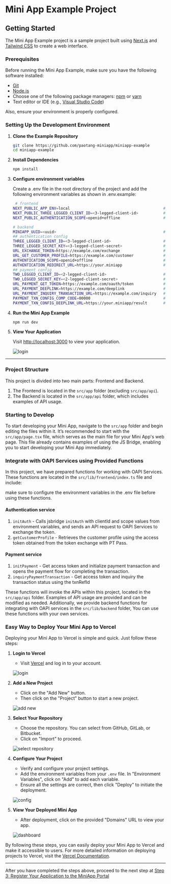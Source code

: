 # Mini App Example Project

## Getting Started

The Mini App Example project is a sample project built using [Next.js](https://nextjs.org/) and [Tailwind CSS](https://tailwindcss.com/) to create a web interface.

### Prerequisites

Before running the Mini App Example, make sure you have the following software installed:

- [Git](https://git-scm.com/)
- [Node.js](https://nodejs.org/)
- Choose one of the following package managers: [npm](https://www.npmjs.com/) or [yarn](https://yarnpkg.com/)
- Text editor or IDE (e.g., [Visual Studio Code](https://code.visualstudio.com/))

Also, ensure your environment is properly configured.

### Setting Up the Development Environment

1. **Clone the Example Repository**

   ```bash
   git clone https://github.com/paotang-miniapp/miniapp-example
   cd miniapp-example
   ```

2. **Install Dependencies**

   ```bash
   npm install
   ```

3. **Configure environment variables**
  
   Create a .env file in the root directory of the project and add the following environment variables as shown in .env.example:

   ```bash
    # frontend
   NEXT_PUBLIC_APP_ENV=local                                         # if value is 'prd' vConsole will be disabled
   NEXT_PUBLIC_THREE_LEGGED_CLIENT_ID=<3-legged-client-id>           # 3 legged client id value from oapi portal
   NEXT_PUBLIC_AUTHENTICATION_SCOPE=openid+offline                   # authentication scope from oapi portal sparated by '+', example: openid+offline

   # backend
   MINIAPP_UUID=<uuid>                                               # miniapp uuid value from miniapp portal  
   ## authentication config                                             
   THREE_LEGGED_CLIENT_ID=<3-legged-client-id>                       # 3 legged client id value from oapi portal
   THREE_LEGGED_SECRET_KEY=<3-legged-client-secret>                  # 3 legged secret key value from oapi portal
   URL_EXCHANGE_TOKEN=https://example.com/exchange                   # exchange token full url
   URL_GET_CUSTOMER_PROFILE=https://example.com/customer             # get customer profile full url
   AUTHENTICATION_SCOPE=openid+offline                               # authentication scope from oapi portal sparated by '+', example: openid+offline
   AUTHENTICATION_REDIRECT_URL=https://your.miniapp                  # redirect url. it must be the same as the authentication redirect url in oapi portal and default destination url in miniapp portal
   ## payment config
   TWO_LEGGED_CLIENT_ID=<2-legged-client-id>                         # 2 legged client id value from oapi portal
   TWO_LEGGED_SECRET_KEY=<2-legged-client-secret>                    # 2 legged secret key value from oapi portal
   URL_PAYMENT_GET_TOKEN=https://example.com/oauth/token             # payment get token full url        
   URL_PAYMENT_DEEPLINK=https://example.com/deeplink                 # payment deeplink full url
   URL_PAYMENT_INQUIRY_TRANSACTION_URL=https://example.com/inquiry   # payment inquiry transaction full url
   PAYMENT_TXN_CONFIG_COMP_CODE=00000                                # company code value from oapi portal in merchant configuration
   PAYMENT_TXN_CONFIG_DEEPLINK_URL=https://your.miniapp/result       # deeplink url for return to app after payment completed
   ```

4. **Run the Mini App Example**

   ```bash
   npm run dev
   ```

5. **View Your Application**

   Visit [http://localhost:3000](http://localhost:3000) to view your application.

   ![login](./instruction/screen/1.png)

----

### Project Structure

This project is divided into two main parts: Frontend and Backend.

1. The Frontend is located in the `src/app` folder (excluding `src/app/api`).
2. The Backend is located in the `src/app/api` folder, which includes examples of API usage.

### Starting to Develop

To start developing your Mini App, navigate to the `src/app` folder and begin editing the files within it. It’s recommended to start with the `src/app/page.tsx` file, which serves as the main file for your Mini App's web page. This file already contains examples of using the JS Bridge, enabling you to start developing your Mini App immediately.

### Integrate with OAPI Services using Provided Functions

In this project, we have prepared functions for working with OAPI Services. These functions are located in the `src/lib/frontend/index.ts` file and include:

make sure to configure the environment variables in the .env file before using these functions.

#### Authentication service

1. `initAuth` - Calls jsbridge `initAuth` with clientId and scope values from environment variables, and sends an API request to OAPI Services to exchange the token.
2. `getCustomerProfile` - Retrieves the customer profile using the access token obtained from the token exchange with PT Pass.

#### Payment service

1. `initPayment` - Get access token and initialize payment transaction and opens the payment flow for completing the transaction.
2. `inquiryPaymentTransaction` - Get access token and inquiry the transaction status using the txnRefId

These functions will invoke the APIs within this project, located in the `src/app/api` folder. Examples of API usage are provided and can be modified as needed. Additionally, we provide backend functions for integrating with OAPI services in the `src/lib/backend` folder, You can use these functions with your own services.

### Easy Way to Deploy Your Mini App to Vercel

Deploying your Mini App to Vercel is simple and quick. Just follow these steps:

1. **Login to Vercel**
   - Visit [Vercel](https://vercel.com/) and log in to your account.

   ![login](./instruction/deploy-to-vercel/1.png)

2. **Add a New Project**
   - Click on the "Add New" button.
   - Then click on the "Project" button to start a new project.

   ![add new](./instruction/deploy-to-vercel/2.png)

3. **Select Your Repository**
   - Choose the repository. You can select from GitHub, GitLab, or Bitbucket.
   - Click on "Import" to proceed.

   ![select repository](./instruction/deploy-to-vercel/3.png)

4. **Configure Your Project**
   - Verify and configure your project settings.
   - Add the environment variables from your `.env` file. In "Environment Variables", click on "Add" to add each variable.
   - Ensure all the settings are correct, then click "Deploy" to initiate the deployment.

   ![config](./instruction/deploy-to-vercel/4.png)

5. **View Your Deployed Mini App**
   - After deployment, click on the provided "Domains" URL to view your app.

   ![dashboard](./instruction/deploy-to-vercel/5.png)

By following these steps, you can easily deploy your Mini App to Vercel and make it accessible to users. For more detailed information on deploying projects to Vercel, visit the [Vercel Documentation](https://vercel.com/docs).

----

After you have completed the steps above,  proceed to the next step at [Step 3: Register Your Application to the MiniApp Portal](https://ktbinnovation.atlassian.net/wiki/spaces/MA/pages/3832611660/1st+Mini+App+Hello+World#Step-3%3A-Register-Your-Application-to-the-MiniApp-Portal)
